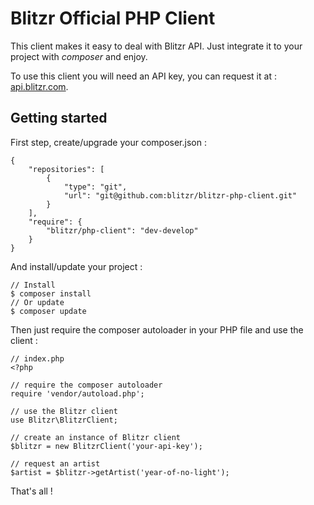 # Blitzr Official PHP Client

This client makes it easy to deal with Blitzr API.
Just integrate it to your project with *composer* and enjoy.

To use this client you will need an API key, you can request it at : [api.blitzr.com](https://api.blitzr.com).

## Getting started

First step, create/upgrade your composer.json :

    {
        "repositories": [
            {
                "type": "git",
                "url": "git@github.com:blitzr/blitzr-php-client.git"
            }
        ],
        "require": {
            "blitzr/php-client": "dev-develop"
        }
    }

And install/update your project :

    // Install
    $ composer install
    // Or update
    $ composer update

Then just require the composer autoloader in your PHP file and use the client :

    // index.php
    <?php 

    // require the composer autoloader
    require 'vendor/autoload.php';

    // use the Blitzr client
    use Blitzr\BlitzrClient;

    // create an instance of Blitzr client
    $blitzr = new BlitzrClient('your-api-key');

    // request an artist
    $artist = $blitzr->getArtist('year-of-no-light');

That's all !
